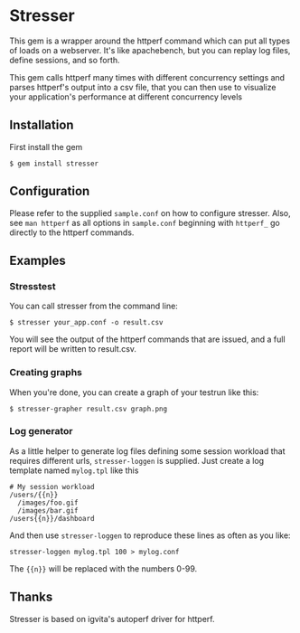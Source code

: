 # Stresser

This gem is a wrapper around the httperf command which
can put all types of loads on a webserver. It's like
apachebench, but you can replay log files, define 
sessions, and so forth.

This gem calls httperf many times with different
concurrency settings and parses httperf's output into
a csv file, that you can then use to visualize your
application's performance at different concurrency
levels

## Installation

First install the gem

    $ gem install stresser

## Configuration

Please refer to the supplied `sample.conf` on how to
configure stresser. Also, see `man httperf` as all
options in `sample.conf` beginning with `httperf_`
go directly to the httperf commands.

## Examples

### Stresstest
You can call stresser from the command line:

    $ stresser your_app.conf -o result.csv

You will see the output of the httperf commands that
are issued, and a full report will be written to 
result.csv.

### Creating graphs
When you're done, you can create a graph of your testrun like this:

    $ stresser-grapher result.csv graph.png 

### Log generator
As a little helper to generate log files defining some
session workload that requires different urls,
`stresser-loggen` is supplied. Just create a log template
named `mylog.tpl` like this

    # My session workload
    /users/{{n}}
      /images/foo.gif
      /images/bar.gif
    /users{{n}}/dashboard

And then use `stresser-loggen` to reproduce these lines
as often as you like:

    stresser-loggen mylog.tpl 100 > mylog.conf

The `{{n}}` will be replaced with the numbers 0-99.

## Thanks

Stresser is based on igvita's autoperf driver for httperf.
